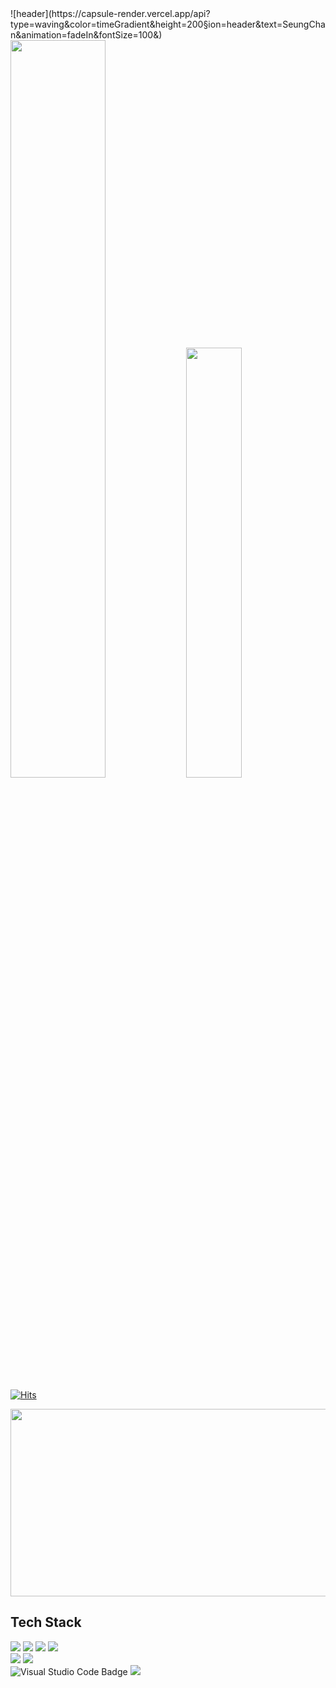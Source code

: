<div>
![header](https://capsule-render.vercel.app/api?type=waving&color=timeGradient&height=200&section=header&text=SeungChan&animation=fadeIn&fontSize=100&)
</div>


<div align-items="center">
  <span>
    <img src="https://github-readme-stats.vercel.app/api?username=tmdcks1103&show_icons=true&theme=react" width="55%"/>
  <img src="https://github-readme-stats.vercel.app/api/top-langs/?username=tmdcks1103&layout=compact&theme=solarized-light" width="42%"/> 
  </span>
</div>

[![Hits](https://hits.seeyoufarm.com/api/count/incr/badge.svg?url=https%3A%2F%2Fgithub.com%2Ftmdcks1103%2Fhit-counter&count_bg=%2387A3FF&title_bg=%23555555&icon=&icon_color=%23E7E7E7&title=hits&edge_flat=false)](https://hits.seeyoufarm.com)


<a href="https://www.gitanimals.org/en_US?utm_medium=image&utm_source=tmdcks1103&utm_content=farm">
<img
  src="https://render.gitanimals.org/farms/tmdcks1103"
  width="600"
  height="300"
/>
</a>
  

## Tech Stack

<div align="left">
  <img src="https://img.shields.io/badge/react-%2320232a.svg?style=for-the-badge&logo=react&logoColor=%2361DAFB"/>
  <img src="https://img.shields.io/badge/-React%20Query-FF4154?style=for-the-badge&logo=react%20query&logoColor=white"/>
  <img src="https://img.shields.io/badge/redux-%23593d88.svg?style=for-the-badge&logo=redux&logoColor=white"/>
  <img src="https://img.shields.io/badge/vite-%23646CFF.svg?style=for-the-badge&logo=vite&logoColor=white"/>
  <br/>
  <img src="https://img.shields.io/badge/javascript-%23323330.svg?style=for-the-badge&logo=javascript&logoColor=%23F7DF1E"/>
  <img src="https://img.shields.io/badge/typescript-%23007ACC.svg?style=for-the-badge&logo=typescript&logoColor=white"/>
  <br/>
  <img src="https://img.shields.io/badge/VisualStudioCode-007ACC?style=for-the-badge&logo=visual-studio-code&logoColor=white" alt="Visual Studio Code Badge"/>
  <img src="https://img.shields.io/badge/webstorm-143?style=for-the-badge&logo=webstorm&logoColor=white&color=black"/>
</div>






<!--
**tmdcks1103/tmdcks1103** is a ✨ _special_ ✨ repository because its `README.md` (this file) appears on your GitHub profile.

Here are some ideas to get you started:

- 🔭 I’m currently working on ...
- 🌱 I’m currently learning ...
- 👯 I’m looking to collaborate on ...
- 🤔 I’m looking for help with ...
- 💬 Ask me about ...
- 📫 How to reach me: ...
- 😄 Pronouns: ...
- ⚡ Fun fact: ...
-->
